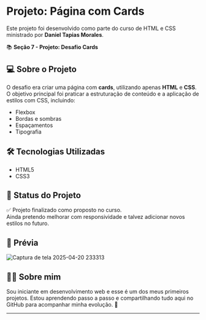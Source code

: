 # Projeto: Página com Cards

Este projeto foi desenvolvido como parte do curso de HTML e CSS ministrado por **Daniel Tapias Morales**.

📚 **Seção 7 - Projeto: Desafio Cards**

## 💻 Sobre o Projeto

O desafio era criar uma página com **cards**, utilizando apenas **HTML** e **CSS**. O objetivo principal foi praticar a estruturação de conteúdo e a aplicação de estilos com CSS, incluindo:

- Flexbox
- Bordas e sombras
- Espaçamentos
- Tipografia

## 🛠 Tecnologias Utilizadas

- HTML5
- CSS3

## 🚀 Status do Projeto

✅ Projeto finalizado como proposto no curso.  
Ainda pretendo melhorar com responsividade e talvez adicionar novos estilos no futuro.  

## 📸 Prévia

![Captura de tela 2025-04-20 233313](https://github.com/user-attachments/assets/b625f45c-00f3-4e2d-bd2e-a4cfc00a4d0b)


## 🙋‍♀️ Sobre mim

Sou iniciante em desenvolvimento web e esse é um dos meus primeiros projetos. Estou aprendendo passo a passo e compartilhando tudo aqui no GitHub para acompanhar minha evolução. 💪

---

